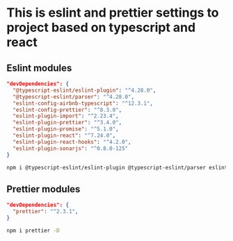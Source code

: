 # This is eslint and prettier settings to project based on typescript and react

## Eslint modules

```json
"devDependencies": {
  "@typescript-eslint/eslint-plugin": "^4.28.0",
  "@typescript-eslint/parser": "^4.28.0",
  "eslint-config-airbnb-typescript": "^12.3.1",
  "eslint-config-prettier": "^8.3.0",
  "eslint-plugin-import": "^2.23.4",
  "eslint-plugin-prettier": "^3.4.0",
  "eslint-plugin-promise": "^5.1.0",
  "eslint-plugin-react": "^7.24.0",
  "eslint-plugin-react-hooks": "^4.2.0",
  "eslint-plugin-sonarjs": "^0.8.0-125"
}
```

```sh
npm i @typescript-eslint/eslint-plugin @typescript-eslint/parser eslint-config-airbnb-typescript eslint-config-prettier eslint-plugin-import eslint-plugin-prettier eslint-plugin-promise eslint-plugin-react eslint-plugin-react-hooks eslint-plugin-sonarjs -D
```

## Prettier modules

```json
"devDependencies": {
  "prettier": "^2.3.1",
}
```

```sh
npm i prettier -D
```